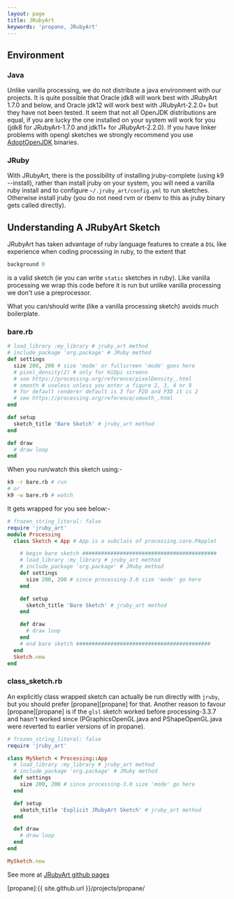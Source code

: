 ```yaml
---
layout: page
title: JRubyArt
keywords: 'propane, JRubyArt'
---
```


## Environment

### Java

Unlike vanilla processing, we do not distribute a java environment with our projects. It is quite possible that Oracle jdk8 will work best with JRubyArt 1.7.0 and below, and Oracle jdk12 will work best with JRubyArt-2.2.0+ but they have not been tested. It seem that not all OpenJDK distributions are equal, if you are lucky the one installed on your system will work for you (jdk8 for JRubyArt-1.7.0 and jdk11+ for JRubyArt-2.2.0). If you have linker problems with opengl sketches we strongly recommend you use [AdoptOpenJDK][adopt] binaries.

### JRuby

With JRubyArt, there is the possibility of installing jruby-complete (using k9 --install), rather than install jruby on your system, you will need a vanilla ruby install and to configure `~/.jruby_art/config.yml` to run sketches. Otherwise install jruby (you do not need rvm or rbenv to this as jruby binary gets called directly).


## Understanding A JRubyArt Sketch

JRubyArt has taken advantage of ruby language features to create a `DSL` like experience when coding processing in ruby, to the extent that

```ruby
background 0
```

is a valid sketch (ie you can write `static` sketches in ruby). Like vanilla processing we wrap this code before it is run but unlike vanilla processing we don't use a preprocessor.

What you can/should write (like a vanilla processing sketch) avoids much boilerplate.

### bare.rb

```ruby
# load_library :my_library # jruby_art method
# include_package 'org.package' # JRuby method
def settings
  size 200, 200 # size 'mode' or fullscreen 'mode' goes here
  # pixel_density(2) # only for HiDpi screens
  # see https://processing.org/reference/pixelDensity_.html
  # smooth # useless unless you enter a figure 2, 3, 4 or 8
  # for default renderer default is 3 for P2D and P3D it is 2
  # see https://processing.org/reference/smooth_.html
end

def setup
  sketch_title 'Bare Sketch' # jruby_art method
end

def draw
  # draw loop
end
```

When you run/watch this sketch using:-

```bash
k9 -r bare.rb # run
# or
k9 -w bare.rb # watch
```

It gets wrapped for you see below:-

```ruby
# frozen_string_literal: false
require 'jruby_art'
module Processing
  class Sketch < App # App is a subclass of processing.core.PApplet

    # begin bare sketch ###########################################
    # load_library :my_library # jruby_art method
    # include_package 'org.package' # JRuby method
    def settings
      size 200, 200 # since processing-3.0 size 'mode' go here
    end

    def setup
      sketch_title 'Bare Sketch' # jruby_art method
    end

    def draw
      # draw loop
    end    
    # end bare sketch ###########################################
  end
  Sketch.new
end
```

### class_sketch.rb

An explicitly class wrapped sketch can actually be run directly with `jruby`, but you should prefer [propane][propane] for that. Another reason to favour [propane][propane] is if the `glsl` sketch worked before processing-3.3.7 and hasn't worked since (PGraphicsOpenGL.java and PShapeOpenGL.java were reverted to earlier versions of in propane).

```ruby
# frozen_string_literal: false
require 'jruby_art'

class MySketch < Processing::App
  # load_library :my_library # jruby_art method
  # include_package 'org.package' # JRuby method
  def settings
    size 200, 200 # since processing-3.0 size 'mode' go here
  end

  def setup
    sketch_title 'Explicit JRubyArt Sketch' # jruby_art method
  end

  def draw
    # draw loop
  end
end

MySketch.new
```

See more at [JRubyArt github pages][github_pages]

[propane]:{{ site.github.url }}/projects/propane/

[github_pages]: https://ruby-processing.github.io/JRubyArt/

[adopt]: https://adoptopenjdk.net/
